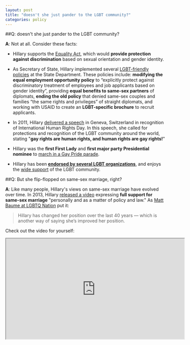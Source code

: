 ```yaml
---
layout: post
title: "doesn't she just pander to the LGBT community?"
categories: policy
---
```


##Q: doesn't she just pander to the LGBT community?

**A**: Not at all. Consider these facts:

* Hillary supports the [Equality Act](http://abcnews.go.com/Politics/wireStory/matters-lgbt-42983248), which would **provide protection against discrimination** based on sexual orientation and gender identity.

* As Secretary of State, Hillary implemented several [LGBT-friendly policies](http://correctrecord.org/hillary-clinton-expanding-lgbt-rights-at-state/) at the State Department. These policies include: **modifying the equal employment opportunity policy** to “explicitly protect against discriminatory treatment of employees and job applicants based on gender identity”, providing **equal benefits to same-sex partners** of diplomats, **ending the old policy** that denied same-sex couples and families “the same rights and privileges” of straight diplomats, and working with USAID to create an **LGBT-specific brochure** to recruit applicants.

* In 2011, Hillary [delivered a speech](http://www.huffingtonpost.com/2011/12/06/hillary-clinton-gay-rights-speech-geneva_n_1132392.html) in Geneva, Switzerland in recognition of International Human Rights Day. In this speech, she called for protections and recognition of the LGBT community around the world, stating "**gay rights are human rights, and human rights are gay rights!**"

* Hillary was the **first First Lady** and **first major party Presidential nominee** to [march in a Gay Pride parade](https://www.hillaryclinton.com/feed/the-times-hillary-clinton-marched-in-a-pride-parade-and-made-history/).

* Hillary has been [**endorsed by several LGBT organizations**](http://www.advocate.com/election/2016/3/14/hillary-clinton-gets-another-lgbt-endorsement), and enjoys the [wide support](http://www.upi.com/Top_News/US/2016/10/26/Hillary-Clinton-enjoys-wide-support-among-LGBT-community/7671477491695/) of the LGBT community.

##Q: But she flip-flopped on same-sex marriage, right?

**A**: Like many people, Hillary's views on same-sex marriage have evolved over time. In 2013, Hillary [released a video](https://www.youtube.com/watch?v=6RP9pbKMJ7c) expressing **full support for same-sex marriage** "personally and as a matter of policy and law." As [Matt Baume at LGBTQ Nation](http://www.lgbtqnation.com/2016/10/watch-debunking-claim-hillary-clinton-bad-lgbt-people/) put it:
>Hillary has changed her position over the last 40 years — which is another way of saying she’s improved her position.

Check out the video for yourself:

<iframe width="560" height="315" src="https://www.youtube.com/embed/6RP9pbKMJ7c" allowfullscreen></iframe>
